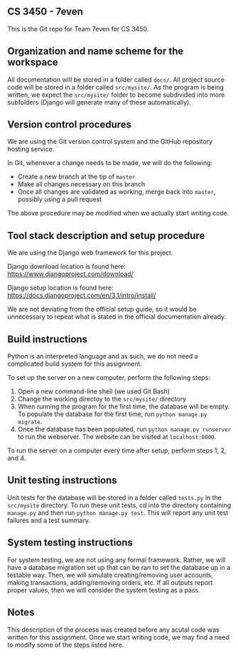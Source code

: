 ## CS 3450 - 7even

This is the Git repo for Team 7even for CS 3450.

## Organization and name scheme for the workspace

All documentation will be stored in a folder called `docs/`. All project source
code will be stored in a folder called `src/mysite/`. As the program is being written, 
we expect the `src/mysite/` folder to become subdivided into more subfolders (Django 
will generate many of these automatically).

## Version control procedures

We are using the Git version control system and the GitHub repository hosting
service. 

In Git, whenever a change needs to be made, we will do the following:

* Create a new branch at the tip of `master`
* Make all changes necessary on this branch
* Once all changes are validated as working, merge back into `master`, possibly using
  a pull request

The above procedure may be modified when we actually start writing code.

## Tool stack description and setup procedure

We are using the Django web framework for this project. 

Django download location is found here: https://www.djangoproject.com/download/ 

Django setup location is found here: https://docs.djangoproject.com/en/3.1/intro/install/ 

We are not deviating from the official setup guide, so it would be unnecessary to repeat
what is stated in the official documentation already.

## Build instructions

Python is an interpreted language and as such, we do not need a complicated build system
for this assignment.

To set up the server on a new computer, perform the following steps:

1. Open a new command-line shell (we used Git Bash)
2. Change the working directoy to the `src/mysite/` directory 
3. When running the program for the first time, the database will be empty. To populate 
the database for the first time, run `python manage.py migrate`.
4. Once the database has been populated, run `python manage.py runserver` to run the 
webserver. The website can be visited at `localhost:8000`.

To run the server on a computer every time after setup, perform steps 1, 2, and 4.

## Unit testing instructions

Unit tests for the database will be stored in a folder called `tests.py` in the `src/mysite` 
directory. To run these unit tests, cd into the directory containing `manage.py` and then 
run `python manage.py test`. This will report any unit test failures and a test summary.

## System testing instructions

For system testing, we are not using any formal framework. Rather, we will have a database
migration set up that can be ran to set the database up in a testable way. Then, we will simulate 
creating/removing user accounts, making transactions, adding/removing orders, etc. If all 
outputs report proper values, then we will consider the system testing as a pass.

## Notes

This description of the process was created before any acutal code was written for this 
assignment. Once we start writing code, we may find a need to modify some of the steps listed 
here. 
